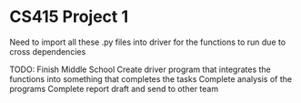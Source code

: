 # CS415 Project 1


Need to import all these .py files into driver for the functions to run due to cross dependencies

TODO:
Finish Middle School
Create driver program that integrates the functions into something that completes the tasks
Complete analysis of the programs
Complete report draft and send to other team
